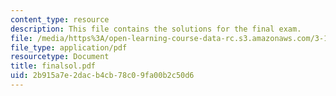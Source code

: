 ```yaml
---
content_type: resource
description: This file contains the solutions for the final exam.
file: /media/https%3A/open-learning-course-data-rc.s3.amazonaws.com/3-185-transport-phenomena-in-materials-engineering-fall-2003/2b915a7e2dacb4cb78c09fa00b2c50d6_finalsol.pdf
file_type: application/pdf
resourcetype: Document
title: finalsol.pdf
uid: 2b915a7e-2dac-b4cb-78c0-9fa00b2c50d6
---
```

